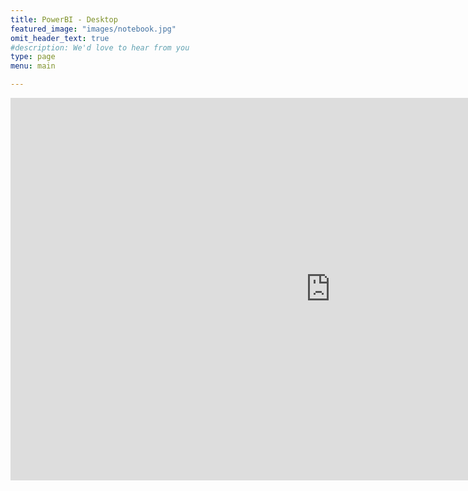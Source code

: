 ```yaml
---
title: PowerBI - Desktop
featured_image: "images/notebook.jpg"
omit_header_text: true
#description: We'd love to hear from you
type: page
menu: main

---
```


<iframe title="PokerTracker" width="1024" height="612" src=https://app.powerbi.com/view?r=eyJrIjoiZmYzZjM2ZTgtMDljMi00ZGVmLWExMjYtZTE2YzAxZGJhOGUzIiwidCI6ImViNmI1MDc1LTRkN2EtNDg3Yi05OWJlLWJmODM1NTFmZTk1YiJ9&pageName=ReportSection frameborder="0" allowFullScreen="true"></iframe>

